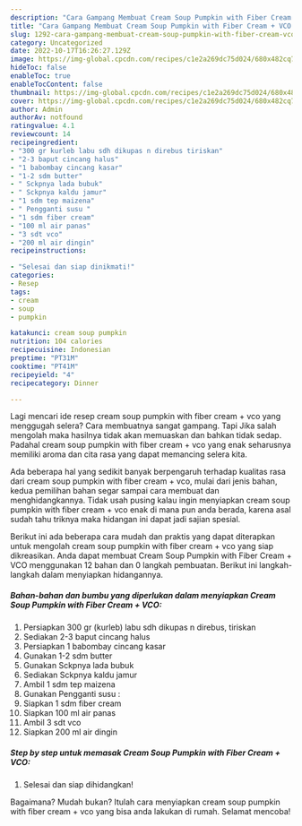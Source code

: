 ```yaml
---
description: "Cara Gampang Membuat Cream Soup Pumpkin with Fiber Cream + VCO Anti Gagal"
title: "Cara Gampang Membuat Cream Soup Pumpkin with Fiber Cream + VCO Anti Gagal"
slug: 1292-cara-gampang-membuat-cream-soup-pumpkin-with-fiber-cream-vco-anti-gagal
category: Uncategorized
date: 2022-10-17T16:26:27.129Z
image: https://img-global.cpcdn.com/recipes/c1e2a269dc75d024/680x482cq70/cream-soup-pumpkin-with-fiber-cream-vco-foto-resep-utama.jpg
hideToc: false
enableToc: true
enableTocContent: false
thumbnail: https://img-global.cpcdn.com/recipes/c1e2a269dc75d024/680x482cq70/cream-soup-pumpkin-with-fiber-cream-vco-foto-resep-utama.jpg
cover: https://img-global.cpcdn.com/recipes/c1e2a269dc75d024/680x482cq70/cream-soup-pumpkin-with-fiber-cream-vco-foto-resep-utama.jpg
author: Admin
authorAv: notfound
ratingvalue: 4.1
reviewcount: 14
recipeingredient:
- "300 gr kurleb labu sdh dikupas n direbus tiriskan"
- "2-3 baput cincang halus"
- "1 babombay cincang kasar"
- "1-2 sdm butter"
- " Sckpnya lada bubuk"
- " Sckpnya kaldu jamur"
- "1 sdm tep maizena"
- " Pengganti susu "
- "1 sdm fiber cream"
- "100 ml air panas"
- "3 sdt vco"
- "200 ml air dingin"
recipeinstructions:

- "Selesai dan siap dinikmati!"
categories:
- Resep
tags:
- cream
- soup
- pumpkin

katakunci: cream soup pumpkin 
nutrition: 104 calories
recipecuisine: Indonesian
preptime: "PT31M"
cooktime: "PT41M"
recipeyield: "4"
recipecategory: Dinner

---
```



Lagi mencari ide resep cream soup pumpkin with fiber cream + vco yang menggugah selera? Cara membuatnya sangat gampang. Tapi Jika salah mengolah maka hasilnya tidak akan memuaskan dan bahkan tidak sedap. Padahal cream soup pumpkin with fiber cream + vco yang enak seharusnya memiliki aroma dan cita rasa yang dapat memancing selera kita.




Ada beberapa hal yang sedikit banyak berpengaruh terhadap kualitas rasa dari cream soup pumpkin with fiber cream + vco, mulai dari jenis bahan, kedua pemilihan bahan segar sampai cara membuat dan menghidangkannya. Tidak usah pusing kalau ingin menyiapkan cream soup pumpkin with fiber cream + vco enak di mana pun anda berada, karena asal sudah tahu triknya maka hidangan ini dapat jadi sajian spesial.


Berikut ini ada beberapa cara mudah dan praktis yang dapat diterapkan untuk mengolah cream soup pumpkin with fiber cream + vco yang siap dikreasikan. Anda dapat membuat Cream Soup Pumpkin with Fiber Cream + VCO menggunakan 12 bahan dan 0 langkah pembuatan. Berikut ini langkah-langkah dalam menyiapkan hidangannya.

<!--inarticleads1-->

##### Bahan-bahan dan bumbu yang diperlukan dalam menyiapkan Cream Soup Pumpkin with Fiber Cream + VCO:

1. Persiapkan 300 gr (kurleb) labu sdh dikupas n direbus, tiriskan
1. Sediakan 2-3 baput cincang halus
1. Persiapkan 1 babombay cincang kasar
1. Gunakan 1-2 sdm butter
1. Gunakan  Sckpnya lada bubuk
1. Sediakan  Sckpnya kaldu jamur
1. Ambil 1 sdm tep maizena
1. Gunakan  Pengganti susu :
1. Siapkan 1 sdm fiber cream
1. Siapkan 100 ml air panas
1. Ambil 3 sdt vco
1. Siapkan 200 ml air dingin




<!--inarticleads2-->

##### Step by step untuk memasak Cream Soup Pumpkin with Fiber Cream + VCO:


1. Selesai dan siap dihidangkan!



Bagaimana? Mudah bukan? Itulah cara menyiapkan cream soup pumpkin with fiber cream + vco yang bisa anda lakukan di rumah. Selamat mencoba!
